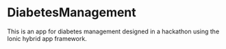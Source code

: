 # DiabetesManagement
This is an app for diabetes management designed in a hackathon using the Ionic hybrid app framework.
